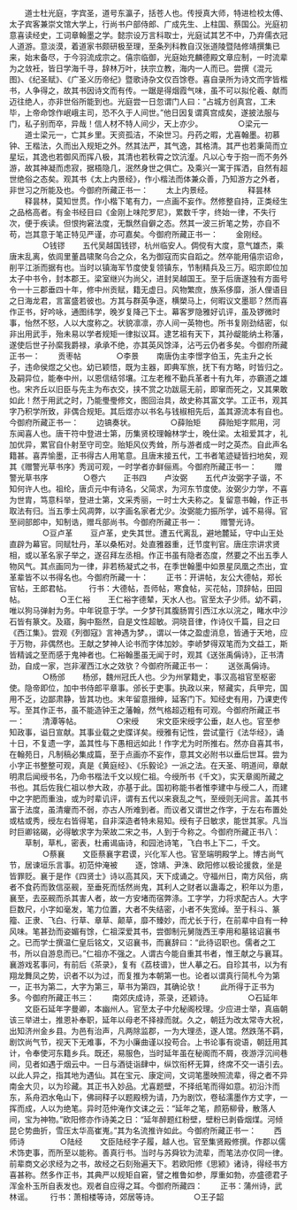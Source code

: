<!-- { "loadSidebar": true } -->
　　道士杜光庭，字宾圣，道号东瀛子，括苍人也。传授真大师，特进检校太傅、太子宾客兼崇文馆大学上，行尚书户部侍郎、广成先生、上柱国、蔡国公。光庭初意喜读经史，工词章翰墨之学。懿宗设万言科取士，光庭试其艺不中，乃弃儒衣冠人道游。意淡漠，着道家书颇研极至理，至条列科教自汉张道陵暨陆修靖撰集已来，始末备尽，于今羽流成宗之。僖宗临御，光庭始充麟德殿文章应制，一时流辈为之敛衽，皆日学海千寻，辞林万叶，扶宗立教，海内一人而已。尝撰《混元图》、《纪圣赋》、《广圣义历帝纪》暨歌诗杂文仅百馀卷。喜自录所为诗文而字皆楷书，人争得之，故其书因诗文而有传。一踞是得烟霞气味，虽不可以拟伦羲、献而迈往绝人，亦非世俗所能到也。光庭尝一日忽谓门人曰：“占城方创真宫，工未毕，上帝命馀作岷峨主司，恐不久于人间世。”他日因复谓真宫成矣，遂披法服与门，私子别而卒，异哉！信人材不特人间少，天上亦少。
　　
　　○梁元一
　　道士梁元一，亡其乡里。天资孤洁，不染世习。丹药之暇，尤喜翰墨。初慕钟、王楷法，久而出入规矩之外。然其法严，其气逸，其格清。其严也若秉简而立星坛，其逸也若御风而挥八极，其清也若秋霄之饮沆瀣。凡以心专于抱一而不务外游，故其神凝而虑寂，据梧隐几，泯然身世之俱亡。及乘兴一寓于挥洒，自然有超世绝俗之态矣。观其书《太上内景经》，作小楷法而体兼众善，乃知游方之外者，非世习之所能及也。今御府所藏正书一：
　　太上内景经。
　　
　　释昙林
　　释昙林，莫知世贯。作小楷下笔有力，一点画不妄作。然修整自持，正类经生之品格高者。有金书经目曰《金刚上味陀罗尼》，累数千字，终始一律，不失行次，便于疾读。但恨拘窘法度，无飘然自僻之态。然其一波三折笔之势，亦自不苟，岂其意于笔正特见严谨，亦可嘉矣。今御府所藏正书一：
　　金刚经。
　　
　　○钱镠
　　五代吴越国钱镠，杭州临安人。倜傥有大度，意气雄杰，乘唐末乱离，依闾里董昌啸聚乌合之众，名为御寇而实自蹈之。然卒能用僖宗诏命，削平江浙而据有也。当时以镇海军节度使复领镇东，节制精兵及三万。昭宗即位加太子中书令，封本郡王。梁室继兴为尚父，进封吴越国王。至于后唐遂独有方面号令一十三郡垂四十年，修中州贡赋，籍无虚日。风物繁庶，族系侈靡，浙人俚语目之日海龙君，言富盛若彼也。方其与群英争逐，横槊马上，何暇议文墨耶？然而喜作正书，好吟咏，通图纬学，晚岁复降己下士。幕客罗隐雅好讥评，虽及锣微时事，怡然不怒，人以大度称之。状貌凛凛，亦人间一英物也。所书复刚劲结密，似非出用武手，殆未易以学者规矩一律拟议耳。逮艺祖有天下，其孙龊能纳土称藩，遂使后世子孙縻我爵禄，承承不绝，亦其英风馀泽，沾丐云仍者多矣。今御府所藏正书一：
　　贡枣帖
　　
　　○李景
　　南唐伪主李憬字伯玉，先主升之长子，违命侯煜之父也。幼已颖悟，既为主器，即典军旅，抚下有方略，时皆归之。及嗣异位，能奉中州，以恩信结邻壤。江左老稚不勤兵革者十有九年，亦霸道之雄也。宋齐丘以旧臣与先主为布衣交，挟不赏之功跋扈无前，即窜而死之，又其果敢如此！然于用武之时，乃能璺璺修文，图回治具，故史称其富文学。工正书，观其字乃积学所致，非偶合规矩。其后煜亦以书名与钱椒相先后，盖其源流本有自也。今御府所藏正书一：
　　边镐奏状。
　　
　　○薛贻矩
　　薛贻矩字熙用，河东闻喜人也。唐干符中登进士第，历集贤校理翰林学士，晚仕梁。太祖爱其才，礼加优异，累官自仆射至守司空。贻矩风仪秀耸，所与游者成一时之英杰。自此声名籍甚。喜弄愉墨，正书得古人用笔意。且唐末接五代，工书者笔迹疑皆扫地矣，观其《赠警光草书序》秀润可观，一时学者亦鲜俪焉。今御府所藏正书一：
　　赠警光草书序 
　　
　　○卷六
　　正书四
　　卢汝弼
　　五代卢汝弼字子谐，不知何许人也。祖纶，唐贞元中有诗名，父简求，为河东节度使。汝弼少力学，不喜为世胄，笃意科举，登进士第，文采秀丽，一时士大夫称之。复留意书翰，作正书取法有归。当五季士风凋弊，以字画名家者尤少。汝弼能力振所学，诚不易得。官至祠部郎中，知制诰，赠乓部尚书。今御府所藏正书一：
　　赠警光诗。
　　
　　○豆卢革
　　豆卢革，史失其世。遭五代离乱，避地麓延，守中山王处直辟为幕官。同赋牡丹，革以桑柘对。处直雅器重，迁节度判官。唐庄宗讲求贤相，或以革名家子举之，遂召拜左丞相。作正书虽有隐者态度，然要之不出五季人物风气。其点画同为一律，非若杨凝式之书，在季世翰墨中如景星凤凰之杰出，宜革辈皆不以书得名也。今御府所藏一十：
　　正书：开讲帖，友公大德帖，郑长官帖，王郎君帖。
　　行书：大德帖，吾师帖，寒食帖，买花帖，顶辞帖，田园帖。
　　
　　○王仁裕
　　王仁裕字德辇，天水人也。官至太子少师。幼不羁，唯以狗马弹射为务。中年锐意于学。一夕梦刊其腹肠胃引西江水以浣之，睹水中沙石皆有篆文。及寤，胸中豁然，自是文性超敏。洞晓音律，作诗仪千篇，目之曰《西江集》。尝观《列御寇》言神遇为梦。，谓以一体之盈虚消息，皆通于天地，应于万物，非偶然也。王献之梦神人论书而字体加妙。李峤梦得双笔而为文益工，斯皆精诚之至而感于鬼神者也。仁裕翰墨虽无闻于时，观其《送张禹偁诗》，正书清劲，自成一家，岂非濯西江水之效欤？今御府所藏正书一：
　　送张禹偁诗。
　　
　　○杨邠
　　杨邠，魏州冠氏人也。少为州掌籍史，事汉高祖官至枢密使。隐帝即位，加中书侍郎平章事。邠长于吏事。执政以来，帑藏实，兵甲完，国用不乏，边鄙肃静，皆其功也。末年留意搢绅，延客门下。知经史有用，乃课吏传写。至其作正书，虽不能造钟王之藩翰，然气格超迈粗有可观。今御府所藏正书一：
　　清潭等帖。
　　
　　○宋绶
　　宋文臣宋绶字公垂，赵人也。官至参知政事，谥日宣献。其事业载之史牒详矣。绶雅有记性，尝试童行《法华经》，诵十日，不复遗一字，盖其性与下愚相远如此！作字尤为时所推右。然亦自喜其书，在翰苑日，凡制稿必集成篇，至于点画亦不妄作，意其文必附书以垂后世耳。尝为小字正书整整可观，真是《黄庭经》、《乐毅论》一派之法。在天圣、明道间，章献明肃后闻绶书名，乃命书楷法千文以规仁祖。今绶所书《千文》，实天章阁所藏之书也。其后佐我仁祖以参大政，亦基于此。国初称能书者惟李建中与绶二人，而建中之字肥而重浊，或为时辈讥评，谓有五代以来衰乱之气，至绶则无间言。盖其书富于法度，虽清癯而不弱，亦古人所难到者。而议者又谓世之作字，于左右布置处或枯或秀，绶左右皆得笔，自非深造者特未易知。绶有子日敏求，能世其家。凡当时巨卿铭碣，必得敏求字为荣故二宋之书，人到于今称之。今御府所藏正书八：
　　草制，草札，密表，杜甫谒庙诗，和园池诗笔，飞白书上下二，千文。
　　
　　○蔡襄
　　文臣蔡襄字君谟，兴化军人也。官至端明殿学上。博古尚气节，居谏垣乐言事。初范仲淹被
　　逐，馀靖、尹洙、欧阳修以极论援救，坐是皆罪贬。襄于是作《四贤士》诗以高其风，天下成诵之。守福州日，南方风俗，病者不食药而敦信巫觋，至垂死而恬然尚鬼，其利人之财者以蛊毒之，积年以为患，襄至，去巫觋而杀其害人者，故一方安堵而宿弊涤。工字学，力将求配古人。大字巨数尺，小字如毫发，笔力位置，大者不失结密，小者不失宽绰。至于科斗、篆籀、正隶、飞白、行草、章草、颠草，靡不臻妙，而尤长于行，在前辈中自有一种风味。笔甚劲而姿媚有馀，仁祖深爱其书，尝御制元舅陇西王李用和墓铭诏襄书之。已而学士撰温仁皇后铭文，又诏襄书，而襄辞曰：“此待诏职也。儒者之工书，所以自游息而已。”仁祖亦不强之。人谓古今能自重其书者，惟王献之与襄耳。襄游戏茗事问，有前后《茶录》，复有《荔枝谱》，世人摹之石。自珍其书，以为有翔龙舞凤之势，识者不以为过，而复推为本朝第一也。论者以谓真行简札今为第一，正书为第二，大字为第三，草书为第四，其确论欤！
　　此所得于正书为多。今御府所藏正书三：
　　南郊庆成诗，茶录，还颖诗。
　　
　　○石延年
　　文臣石延年字曼卿，本幽州人。官至太子中允秘阁校理。少应进士举，真庙朝该三举进士，推恩补奉职，延年以母老不择禄而就。久之，朝廷为改太常寺大祝，出知济州金乡县。为邑有治声，凡两除监郡，一为大理丞，遂人馆。然跌荡不羁，剧饮尚气节，视天下无难事，不为小廉曲谨以投苟合。上书论事有谠语，朝廷用其计，令奉使河东籍乡兵。既还，易服色，当时延年虽在秘阁而不屑，夜游浮沉间巷间，见者如遇于烟云中。一日与酒徒诣肆中，纵饮衔杯无算，终席不交一语引去。以此人异之，指其地为遇仙。其在宝元、康定间，文词笔墨映照流辈，得之者不异南金大贝，以为珍藏。其正书入妙品。尤喜题壁，不择纸笔而得如意。初沿汴而东，系舟泗水龟山下，佛祠释子以题殿榜为请，乃为剧饮，卷毡濡墨作方丈字，一挥而成，人以为绝笔。异时范仲淹作文诔之云：“延年之笔，颜筋柳骨，散落人间，宝为神物。”欧阳修亦作诗美之日：“延年醉题红粉壁，壁粉已剥昏烟煤。河倾昆仑势曲折，雪压太华高崔嵬。”其为名流推许如此。今御府所藏正书一：
　　西师诗
　　
　　○陆经
　　文臣陆经字子履，越人也。官至集贤殿修撰。作郡以儒术饰吏事，而所至以能称。善真行书。当时与苏舜钦为流辈，而笔法亦仅同一律。前辈商文必求经为之书，故经之石刻殆遍天下。若欧阳修《思颍》诸诗，得经书方喜甚称。然多作正书，其典严以规矩自窘，譬之椎鲁如参，厚重如勃，亦盛德君子浑金朴玉所自表发也。观者自应得之耳。今御府所藏四：
　　正书：蒲州诗，武林谣。
　　行书：萧相楼等诗，郊居等诗。
　　
　　○王子韶
